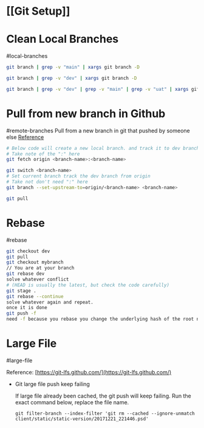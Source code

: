 # [[Git  Setup]]

# Clean Local Branches
#local-branches
``` sh
git branch | grep -v "main" | xargs git branch -D 

git branch | grep -v "dev" | xargs git branch -D 

git branch | grep -v "dev" | grep -v "main" | grep -v "uat" | xargs git branch -D
```


# Pull from new branch in Github
#remote-branches
Pull from a new branch in git that pushed by someone else
[Reference](https://stackoverflow.com/questions/34344034/git-pull-on-a-different-branch)

```sh
# Below code will create a new local branch. and track it to dev branch from the master
# Take note of the ":" here
git fetch origin <branch-name>:<branch-name>

git switch <branch-name>
# Set current branch track the dev branch from origin
# Take not don't need ":" here
git branch --set-upstream-to=origin/<branch-name> <branch-name>

git pull
```

# Rebase
#rebase
```sh
git checkout dev
git pull
git checkout mybranch
// You are at your branch
git rebase dev
solve whatever conflict
# (HEAD is usually the latest, but check the code carefully)
git stage .
git rebase --continue
solve whatever again and repeat.
once it is done
git push -f
need -f because you rebase you change the underlying hash of the root node
```

# Large File
#large-file

Reference: [](https://git-lfs.github.com/)[https://git-lfs.github.com/](https://git-lfs.github.com/)

-   Git large file push keep failing
    
	 If large file already been cached, the git push will keep failing. Run the exact command below, replace the file name.
    
    `git filter-branch --index-filter 'git rm --cached --ignore-unmatch client/static/static-version/20171221_221446.psd'`

